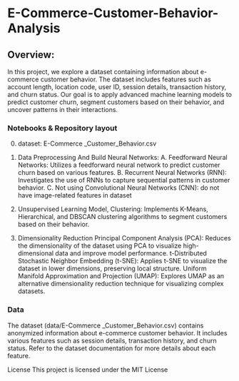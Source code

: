 # E-Commerce-Customer-Behavior-Analysis

## Overview: 
In this project, we explore a dataset containing information about e-commerce customer behavior. The dataset includes features such as account length, location code, user ID, session details, transaction history, and churn status. Our goal is to apply advanced machine learning models to predict customer churn, segment customers based on their behavior, and uncover patterns in their interactions.

### Notebooks & Repository layout 

0. dataset: E-Commerce _Customer_Behavior.csv

1. Data Preprocessing And Build Neural Networks: 
   A. Feedforward Neural Networks: Utilizes a feedforward neural network to predict customer churn based on various features.
   B. Recurrent Neural Networks (RNN): Investigates the use of RNNs to capture sequential patterns in customer behavior.
   C. Not using Convolutional Neural Networks (CNN): do not have image-related features in dataset

2. Unsupervised Learning Model, Clustering: Implements K-Means, Hierarchical, and DBSCAN clustering algorithms to segment customers based on their behavior.

3. Dimensionality Reduction
Principal Component Analysis (PCA): Reduces the dimensionality of the dataset using PCA to visualize high-dimensional data and improve model performance.
t-Distributed Stochastic Neighbor Embedding (t-SNE): Applies t-SNE to visualize the dataset in lower dimensions, preserving local structure.
Uniform Manifold Approximation and Projection (UMAP): Explores UMAP as an alternative dimensionality reduction technique for visualizing complex datasets.

### Data
The dataset (data/E-Commerce _Customer_Behavior.csv) contains anonymized information about e-commerce customer behavior. It includes various features such as session details, transaction history, and churn status. Refer to the dataset documentation for more details about each feature.

License
This project is licensed under the MIT License
